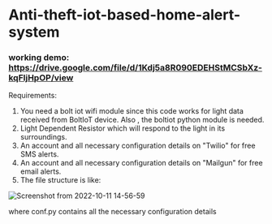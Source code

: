 # Anti-theft-iot-based-home-alert-system
### working demo: https://drive.google.com/file/d/1Kdj5a8R090EDEHStMCSbXz-kqFljHpOP/view
Requirements:
1. You need a bolt iot wifi module since this code works for light data received from BoltIoT device. Also , the boltiot python module is needed.
2. Light Dependent Resistor which will respond to the light in its surroundings.
3. An account and all necessary configuration details on "Twilio" for free SMS alerts.
4. An account and all necessary configuration details on "Mailgun" for free email alerts.
5. The file structure is like:


![Screenshot from 2022-10-11 14-56-59](https://user-images.githubusercontent.com/100679824/195052763-d3a8643e-6c50-4c9d-af30-d9511339dfd2.png)
 
 where conf.py contains all the necessary configuration details

